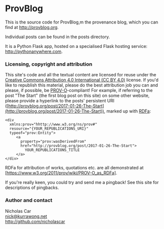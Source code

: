 # ProvBlog
This is the source code for ProvBlog,m the provenance blog, which you can find at http://provblog.org. 

Individual posts can be found in the posts directory.

It is a Python Flask app, hosted on a specialised Flask hosting service: http://pythonanywhere.com. 

### Licensing,  copyright and attribution
This site's code and all the textual content are licensed for reuse under the [Creative Commons Attribution 4.0 International (CC BY 4.0)](https://creativecommons.org/licenses/by/4.0/) license. If you'd like to republish this material, please do the best attribution job you can and please, if possible, be [PROV-O](https://www.w3.org/TR/prov-o/)-compliant! For example, if referring to the post "The Start" (the first blog post on this site) on some other website, please provide a hyperlink to the posts' persistent URI ([http://provblog.org/post/2017-01-26-The-Start](http://provblog.org/post/2017-01-26-The-Start)), marked up with [RDFa](https://rdfa.info/):

```
<div 
  xmlns:prov="hhttp://www.w3.org/ns/prov#"
  resource="{YOUR_REPUBLICATIONS_URI}" 
  typeof="prov:Entity">
     <a 
       property="prov:wasDerivedFrom"
       href="http://provblog.org/post/2017-01-26-The-Start">
         YOUR_REPUBLICATIONS_TITLE
     </a>
</div>
```
RDFa for attribution of works, quotations etc. are all demonstrated at [https://www.w3.org/2011/prov/wiki/PROV-O_as_RDFa]. 

If you're really keen, you could try and send me a pingback! See this site for descriptions of pingbacks.

### Author and contact

Nicholas Car  
nick@kurrawong.net  
http://github.com/nicholascar  
